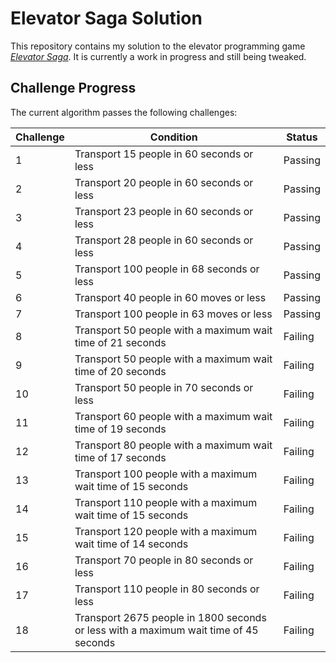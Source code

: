 # Elevator Saga Solution
This repository contains my solution to the elevator programming game [*Elevator Saga*](http://play.elevatorsaga.com/). It is currently a work in progress and still being tweaked.

## Challenge Progress
The current algorithm passes the following challenges:

| Challenge | Condition | Status |
|---|---|---|
| 1 | Transport 15 people in 60 seconds or less | Passing |
| 2 | Transport 20 people in 60 seconds or less | Passing |
| 3 | Transport 23 people in 60 seconds or less | Passing |
| 4 | Transport 28 people in 60 seconds or less | Passing |
| 5 | Transport 100 people in 68 seconds or less | Passing |
| 6 | Transport 40 people in 60 moves or less | Passing |
| 7 | Transport 100 people in 63 moves or less | Passing |
| 8 | Transport 50 people with a maximum wait time of 21 seconds | Failing |
| 9 | Transport 50 people with a maximum wait time of 20 seconds | Failing |
| 10 | Transport 50 people in 70 seconds or less | Failing |
| 11 | Transport 60 people with a maximum wait time of 19 seconds | Failing |
| 12 | Transport 80 people with a maximum wait time of 17 seconds | Failing |
| 13 | Transport 100 people with a maximum wait time of 15 seconds | Failing |
| 14 | Transport 110 people with a maximum wait time of 15 seconds | Failing |
| 15 | Transport 120 people with a maximum wait time of 14 seconds | Failing |
| 16 | Transport 70 people in 80 seconds or less | Failing |
| 17 | Transport 110 people in 80 seconds or less | Failing |
| 18 | Transport 2675 people in 1800 seconds or less with a maximum wait time of 45 seconds | Failing |